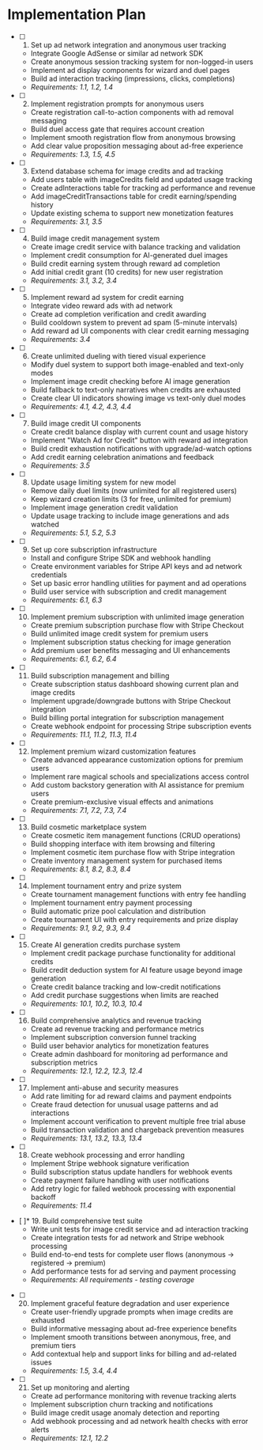 # Implementation Plan

- [ ] 1. Set up ad network integration and anonymous user tracking
  - Integrate Google AdSense or similar ad network SDK
  - Create anonymous session tracking system for non-logged-in users
  - Implement ad display components for wizard and duel pages
  - Build ad interaction tracking (impressions, clicks, completions)
  - _Requirements: 1.1, 1.2, 1.4_

- [ ] 2. Implement registration prompts for anonymous users
  - Create registration call-to-action components with ad removal messaging
  - Build duel access gate that requires account creation
  - Implement smooth registration flow from anonymous browsing
  - Add clear value proposition messaging about ad-free experience
  - _Requirements: 1.3, 1.5, 4.5_

- [ ] 3. Extend database schema for image credits and ad tracking
  - Add users table with imageCredits field and updated usage tracking
  - Create adInteractions table for tracking ad performance and revenue
  - Add imageCreditTransactions table for credit earning/spending history
  - Update existing schema to support new monetization features
  - _Requirements: 3.1, 3.5_

- [ ] 4. Build image credit management system
  - Create image credit service with balance tracking and validation
  - Implement credit consumption for AI-generated duel images
  - Build credit earning system through reward ad completion
  - Add initial credit grant (10 credits) for new user registration
  - _Requirements: 3.1, 3.2, 3.4_

- [ ] 5. Implement reward ad system for credit earning
  - Integrate video reward ads with ad network
  - Create ad completion verification and credit awarding
  - Build cooldown system to prevent ad spam (5-minute intervals)
  - Add reward ad UI components with clear credit earning messaging
  - _Requirements: 3.4_

- [ ] 6. Create unlimited dueling with tiered visual experience
  - Modify duel system to support both image-enabled and text-only modes
  - Implement image credit checking before AI image generation
  - Build fallback to text-only narratives when credits are exhausted
  - Create clear UI indicators showing image vs text-only duel modes
  - _Requirements: 4.1, 4.2, 4.3, 4.4_

- [ ] 7. Build image credit UI components
  - Create credit balance display with current count and usage history
  - Implement "Watch Ad for Credit" button with reward ad integration
  - Build credit exhaustion notifications with upgrade/ad-watch options
  - Add credit earning celebration animations and feedback
  - _Requirements: 3.5_

- [ ] 8. Update usage limiting system for new model
  - Remove daily duel limits (now unlimited for all registered users)
  - Keep wizard creation limits (3 for free, unlimited for premium)
  - Implement image generation credit validation
  - Update usage tracking to include image generations and ads watched
  - _Requirements: 5.1, 5.2, 5.3_

- [ ] 9. Set up core subscription infrastructure
  - Install and configure Stripe SDK and webhook handling
  - Create environment variables for Stripe API keys and ad network credentials
  - Set up basic error handling utilities for payment and ad operations
  - Build user service with subscription and credit management
  - _Requirements: 6.1, 6.3_

- [ ] 10. Implement premium subscription with unlimited image generation
  - Create premium subscription purchase flow with Stripe Checkout
  - Build unlimited image credit system for premium users
  - Implement subscription status checking for image generation
  - Add premium user benefits messaging and UI enhancements
  - _Requirements: 6.1, 6.2, 6.4_

- [ ] 11. Build subscription management and billing
  - Create subscription status dashboard showing current plan and image credits
  - Implement upgrade/downgrade buttons with Stripe Checkout integration
  - Build billing portal integration for subscription management
  - Create webhook endpoint for processing Stripe subscription events
  - _Requirements: 11.1, 11.2, 11.3, 11.4_

- [ ] 12. Implement premium wizard customization features
  - Create advanced appearance customization options for premium users
  - Implement rare magical schools and specializations access control
  - Add custom backstory generation with AI assistance for premium users
  - Create premium-exclusive visual effects and animations
  - _Requirements: 7.1, 7.2, 7.3, 7.4_

- [ ] 13. Build cosmetic marketplace system
  - Create cosmetic item management functions (CRUD operations)
  - Build shopping interface with item browsing and filtering
  - Implement cosmetic item purchase flow with Stripe integration
  - Create inventory management system for purchased items
  - _Requirements: 8.1, 8.2, 8.3, 8.4_

- [ ] 14. Implement tournament entry and prize system
  - Create tournament management functions with entry fee handling
  - Implement tournament entry payment processing
  - Build automatic prize pool calculation and distribution
  - Create tournament UI with entry requirements and prize display
  - _Requirements: 9.1, 9.2, 9.3, 9.4_

- [ ] 15. Create AI generation credits purchase system
  - Implement credit package purchase functionality for additional credits
  - Build credit deduction system for AI feature usage beyond image generation
  - Create credit balance tracking and low-credit notifications
  - Add credit purchase suggestions when limits are reached
  - _Requirements: 10.1, 10.2, 10.3, 10.4_

- [ ] 16. Build comprehensive analytics and revenue tracking
  - Create ad revenue tracking and performance metrics
  - Implement subscription conversion funnel tracking
  - Build user behavior analytics for monetization features
  - Create admin dashboard for monitoring ad performance and subscription metrics
  - _Requirements: 12.1, 12.2, 12.3, 12.4_

- [ ] 17. Implement anti-abuse and security measures
  - Add rate limiting for ad reward claims and payment endpoints
  - Create fraud detection for unusual usage patterns and ad interactions
  - Implement account verification to prevent multiple free trial abuse
  - Build transaction validation and chargeback prevention measures
  - _Requirements: 13.1, 13.2, 13.3, 13.4_

- [ ] 18. Create webhook processing and error handling
  - Implement Stripe webhook signature verification
  - Build subscription status update handlers for webhook events
  - Create payment failure handling with user notifications
  - Add retry logic for failed webhook processing with exponential backoff
  - _Requirements: 11.4_

- [ ]\* 19. Build comprehensive test suite
  - Write unit tests for image credit service and ad interaction tracking
  - Create integration tests for ad network and Stripe webhook processing
  - Build end-to-end tests for complete user flows (anonymous → registered → premium)
  - Add performance tests for ad serving and payment processing
  - _Requirements: All requirements - testing coverage_

- [ ] 20. Implement graceful feature degradation and user experience
  - Create user-friendly upgrade prompts when image credits are exhausted
  - Build informative messaging about ad-free experience benefits
  - Implement smooth transitions between anonymous, free, and premium tiers
  - Add contextual help and support links for billing and ad-related issues
  - _Requirements: 1.5, 3.4, 4.4_

- [ ] 21. Set up monitoring and alerting
  - Create ad performance monitoring with revenue tracking alerts
  - Implement subscription churn tracking and notifications
  - Build image credit usage anomaly detection and reporting
  - Add webhook processing and ad network health checks with error alerts
  - _Requirements: 12.1, 12.2_
